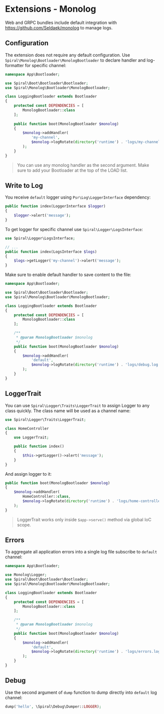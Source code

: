 # Extensions - Monolog
Web and GRPC bundles include default integration with https://github.com/Seldaek/monolog to manage logs.

## Configuration
The extension does not require any default configuration. Use `Spiral\Monolog\Bootloader\MonologBootloader` to
declare handler and log-formatter for specific channel:

```php
namespace App\Bootloader;

use Spiral\Boot\Bootloader\Bootloader;
use Spiral\Monolog\Bootloader\MonologBootloader;

class LoggingBootloader extends Bootloader
{
    protected const DEPENDENCIES = [
        MonologBootloader::class
    ];
    
    public function boot(MonologBootloader $monolog)
    {
        $monolog->addHandler(
            'my-channel',
            $monolog->logRotate(directory('runtime') . 'logs/my-channel.log')
        );
    }
}
``` 

> You can use any monolog handler as the second argument. Make sure to add your Bootloader at the top of the LOAD list.

## Write to Log
You receive `default` logger using `Psr\Log\LoggerInterface` dependency:

```php
public function index(LoggerInterface $logger)
{
    $logger->alert('message');
}
```

To get logger for specific channel use `Spiral\Logger\LogsInterface`:

```php
use Spiral\Logger\LogsInterface;

// ...
public function index(LogsInterface $logs)
{
    $logs->getLogger('my-channel')->alert('message');
}
```

Make sure to enable default handler to save content to the file:

```php
namespace App\Bootloader;

use Spiral\Boot\Bootloader\Bootloader;
use Spiral\Monolog\Bootloader\MonologBootloader;

class LoggingBootloader extends Bootloader
{
    protected const DEPENDENCIES = [
        MonologBootloader::class
    ];

    /**
     * @param MonologBootloader $monolog
     */
    public function boot(MonologBootloader $monolog)
    {
        $monolog->addHandler(
            'default',
            $monolog->logRotate(directory('runtime') . 'logs/debug.log')
        );
    }
}
```

## LoggerTrait
You can use `Spiral\Logger\Traits\LoggerTrait` to assign Logger to any class quickly. The class name will be used as a channel name:

```php
use Spiral\Logger\Traits\LoggerTrait;

class HomeController
{
    use LoggerTrait;

    public function index()
    {
        $this->getLogger()->alert('message');
    }
}
```

And assign logger to it:

```php
public function boot(MonologBootloader $monolog)
{
    $monolog->addHandler(
        HomeController::class,
        $monolog->logRotate(directory('runtime') . 'logs/home-controller.log') // handler
    );
}
```

> LoggerTrait works only inside `$app->serve()` method via global IoC scope.

## Errors
To aggregate all application errors into a single log file subscribe to `default` channel:

```php
namespace App\Bootloader;

use Monolog\Logger;
use Spiral\Boot\Bootloader\Bootloader;
use Spiral\Monolog\Bootloader\MonologBootloader;

class LoggingBootloader extends Bootloader
{
    protected const DEPENDENCIES = [
        MonologBootloader::class
    ];

    /**
     * @param MonologBootloader $monolog
     */
    public function boot(MonologBootloader $monolog)
    {
        $monolog->addHandler(
            'default',
            $monolog->logRotate(directory('runtime') . 'logs/errors.log', Logger::ERROR) // only ERROR and above
        );
    }
}
```

## Debug
Use the second argument of `dump` function to dump directly into `default` log channel:

```php
dump('hello', \Spiral\Debug\Dumper::LOGGER); 
```

